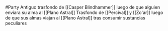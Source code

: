 #Party 
Antiguo trasfondo de [[Casper Blindhammer]] luego de que alguien enviara su alma al [[Plano Astral]] 
Trasfondo de [[Percival]] y [[Zo'ar]] luego de que sus almas viajan al [[Plano Astral]] tras consumir sustancias peculiares